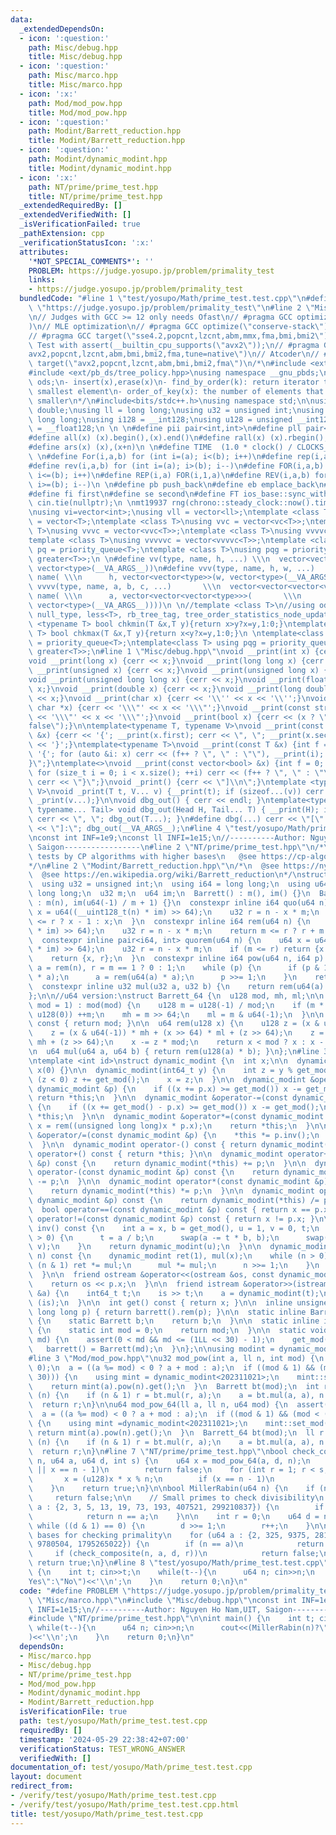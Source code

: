 ```yaml
---
data:
  _extendedDependsOn:
  - icon: ':question:'
    path: Misc/debug.hpp
    title: Misc/debug.hpp
  - icon: ':question:'
    path: Misc/marco.hpp
    title: Misc/marco.hpp
  - icon: ':x:'
    path: Mod/mod_pow.hpp
    title: Mod/mod_pow.hpp
  - icon: ':question:'
    path: Modint/Barrett_reduction.hpp
    title: Modint/Barrett_reduction.hpp
  - icon: ':question:'
    path: Modint/dynamic_modint.hpp
    title: Modint/dynamic_modint.hpp
  - icon: ':x:'
    path: NT/prime/prime_test.hpp
    title: NT/prime/prime_test.hpp
  _extendedRequiredBy: []
  _extendedVerifiedWith: []
  _isVerificationFailed: true
  _pathExtension: cpp
  _verificationStatusIcon: ':x:'
  attributes:
    '*NOT_SPECIAL_COMMENTS*': ''
    PROBLEM: https://judge.yosupo.jp/problem/primality_test
    links:
    - https://judge.yosupo.jp/problem/primality_test
  bundledCode: "#line 1 \"test/yosupo/Math/prime_test.test.cpp\"\n#define PROBLEM\
    \ \"https://judge.yosupo.jp/problem/primality_test\"\n#line 2 \"Misc/marco.hpp\"\
    \n// Judges with GCC >= 12 only needs Ofast\n// #pragma GCC optimize(\"O3,no-stack-protector,fast-math,unroll-loops,tree-vectorize\"\
    )\n// MLE optimization\n// #pragma GCC optimize(\"conserve-stack\")\n// Old judges\n\
    // #pragma GCC target(\"sse4.2,popcnt,lzcnt,abm,mmx,fma,bmi,bmi2\")\n// New judges.\
    \ Test with assert(__builtin_cpu_supports(\"avx2\"));\n// #pragma GCC target(\"\
    avx2,popcnt,lzcnt,abm,bmi,bmi2,fma,tune=native\")\n// Atcoder\n// #pragma GCC\
    \ target(\"avx2,popcnt,lzcnt,abm,bmi,bmi2,fma\")\n/*\n#include <ext/pb_ds/assoc_container.hpp>\n\
    #include <ext/pb_ds/tree_policy.hpp>\nusing namespace __gnu_pbds;\ntypedef tree<int,null_type,less<int>,rb_tree_tag,tree_order_statistics_node_update>\
    \ ods;\n- insert(x),erase(x)\n- find_by_order(k): return iterator to the k-th\
    \ smallest element\n- order_of_key(x): the number of elements that are strictly\
    \ smaller\n*/\n#include<bits/stdc++.h>\nusing namespace std;\n\nusing ld = long\
    \ double;\nusing ll = long long;\nusing u32 = unsigned int;\nusing u64 = unsigned\
    \ long long;\nusing i128 = __int128;\nusing u128 = unsigned __int128;\nusing f128\
    \ = __float128;\n \n \n#define pii pair<int,int>\n#define pll pair<ll,ll>\n \n\
    #define all(x) (x).begin(),(x).end()\n#define rall(x) (x).rbegin(),(x).rend()\n\
    #define ars(x) (x),(x+n)\n \n#define TIME  (1.0 * clock() / CLOCKS_PER_SEC)\n\
    \ \n#define For(i,a,b) for (int i=(a); i<(b); i++)\n#define rep(i,a) For(i,0,a)\n\
    #define rev(i,a,b) for (int i=(a); i>(b); i--)\n#define FOR(i,a,b) for (int i=(a);\
    \ i<=(b); i++)\n#define REP(i,a) FOR(i,1,a)\n#define REV(i,a,b) for (int i=(a);\
    \ i>=(b); i--)\n \n#define pb push_back\n#define eb emplace_back\n#define mp make_pair\n\
    #define fi first\n#define se second\n#define FT ios_base::sync_with_stdio(false);\
    \ cin.tie(nullptr);\n \nmt19937 rng(chrono::steady_clock::now().time_since_epoch().count());\n\
    \nusing vi=vector<int>;\nusing vll = vector<ll>;\ntemplate <class T>\nusing vc\
    \ = vector<T>;\ntemplate <class T>\nusing vvc = vector<vc<T>>;\ntemplate <class\
    \ T>\nusing vvvc = vector<vvc<T>>;\ntemplate <class T>\nusing vvvvc = vector<vvvc<T>>;\n\
    template <class T>\nusing vvvvvc = vector<vvvvc<T>>;\ntemplate <class T>\nusing\
    \ pq = priority_queue<T>;\ntemplate <class T>\nusing pqg = priority_queue<T, vector<T>,\
    \ greater<T>>;\n \n#define vv(type, name, h, ...) \\\n  vector<vector<type>> name(h,\
    \ vector<type>(__VA_ARGS__))\n#define vvv(type, name, h, w, ...)   \\\n  vector<vector<vector<type>>>\
    \ name( \\\n      h, vector<vector<type>>(w, vector<type>(__VA_ARGS__)))\n#define\
    \ vvvv(type, name, a, b, c, ...)       \\\n  vector<vector<vector<vector<type>>>>\
    \ name( \\\n      a, vector<vector<vector<type>>>(       \\\n             b, vector<vector<type>>(c,\
    \ vector<type>(__VA_ARGS__))))\n \n//template <class T>\n//using ods =\n//   tree<T,\
    \ null_type, less<T>, rb_tree_tag, tree_order_statistics_node_update>;\n \ntemplate\
    \ <typename T> bool chkmin(T &x,T y){return x>y?x=y,1:0;}\ntemplate <typename\
    \ T> bool chkmax(T &x,T y){return x<y?x=y,1:0;}\n \ntemplate<class T> using pq\
    \ = priority_queue<T>;\ntemplate<class T> using pqg = priority_queue<T, vector<T>,\
    \ greater<T>>;\n#line 1 \"Misc/debug.hpp\"\nvoid __print(int x) {cerr << x;}\n\
    void __print(long x) {cerr << x;}\nvoid __print(long long x) {cerr << x;}\nvoid\
    \ __print(unsigned x) {cerr << x;}\nvoid __print(unsigned long x) {cerr << x;}\n\
    void __print(unsigned long long x) {cerr << x;}\nvoid __print(float x) {cerr <<\
    \ x;}\nvoid __print(double x) {cerr << x;}\nvoid __print(long double x) {cerr\
    \ << x;}\nvoid __print(char x) {cerr << '\\'' << x << '\\'';}\nvoid __print(const\
    \ char *x) {cerr << '\\\"' << x << '\\\"';}\nvoid __print(const string &x) {cerr\
    \ << '\\\"' << x << '\\\"';}\nvoid __print(bool x) {cerr << (x ? \"true\" : \"\
    false\");}\n\ntemplate<typename T, typename V>\nvoid __print(const pair<T, V>\
    \ &x) {cerr << '{'; __print(x.first); cerr << \", \"; __print(x.second); cerr\
    \ << '}';}\ntemplate<typename T>\nvoid __print(const T &x) {int f = 0; cerr <<\
    \ '{'; for (auto &i: x) cerr << (f++ ? \", \" : \"\"), __print(i); cerr << \"\
    }\";}\ntemplate<>\nvoid __print(const vector<bool> &x) {int f = 0; cerr << '{';\
    \ for (size_t i = 0; i < x.size(); ++i) cerr << (f++ ? \", \" : \"\"), __print(x[i]);\
    \ cerr << \"}\";}\nvoid _print() {cerr << \"]\\n\";}\ntemplate <typename T, typename...\
    \ V>\nvoid _print(T t, V... v) {__print(t); if (sizeof...(v)) cerr << \", \";\
    \ _print(v...);}\n\nvoid dbg_out() { cerr << endl; }\ntemplate<typename Head,\
    \ typename... Tail> void dbg_out(Head H, Tail... T) { __print(H); if (sizeof...(T))\
    \ cerr << \", \"; dbg_out(T...); }\n#define dbg(...) cerr << \"[\" << #__VA_ARGS__\
    \ << \"]:\"; dbg_out(__VA_ARGS__);\n#line 4 \"test/yosupo/Math/prime_test.test.cpp\"\
    \nconst int INF=1e9;\nconst ll INFI=1e15;\n//----------Author: Nguyen Ho Nam,UIT,\
    \ Saigon-----------------\n#line 2 \"NT/prime/prime_test.hpp\"\n/*\n   Primality\
    \ tests by CP algorithms with higher bases\n   @see https://cp-algorithms.com/algebra/primality_tests.html#miller-rabin-primality-test\n\
    */\n#line 2 \"Modint/Barrett_reduction.hpp\"\n/*\n  @see https://nyaannyaan.github.io/library/modint/barrett-reduction.hpp\n\
    \  @see https://en.wikipedia.org/wiki/Barrett_reduction\n*/\nstruct Barrett {\n\
    \  using u32 = unsigned int;\n  using i64 = long long;\n  using u64 = unsigned\
    \ long long;\n  u32 m;\n  u64 im;\n  Barrett() : m(), im() {}\n  Barrett(int n)\
    \ : m(n), im(u64(-1) / m + 1) {}\n  constexpr inline i64 quo(u64 n) {\n    u64\
    \ x = u64((__uint128_t(n) * im) >> 64);\n    u32 r = n - x * m;\n    return m\
    \ <= r ? x - 1 : x;\n  }\n  constexpr inline i64 rem(u64 n) {\n    u64 x = u64((__uint128_t(n)\
    \ * im) >> 64);\n    u32 r = n - x * m;\n    return m <= r ? r + m : r;\n  }\n\
    \  constexpr inline pair<i64, int> quorem(u64 n) {\n    u64 x = u64((__uint128_t(n)\
    \ * im) >> 64);\n    u32 r = n - x * m;\n    if (m <= r) return {x - 1, r + m};\n\
    \    return {x, r};\n  }\n  constexpr inline i64 pow(u64 n, i64 p) {\n    u32\
    \ a = rem(n), r = m == 1 ? 0 : 1;\n    while (p) {\n      if (p & 1) r = rem(u64(r)\
    \ * a);\n      a = rem(u64(a) * a);\n      p >>= 1;\n    }\n    return r;\n  }\n\
    \  constexpr inline u32 mul(u32 a, u32 b) {\n    return rem(u64(a) * b);\n  }\n\
    };\n\n//u64 version:\nstruct Barrett_64 {\n  u128 mod, mh, ml;\n\n  explicit Barrett_64(u64\
    \ mod = 1) : mod(mod) {\n    u128 m = u128(-1) / mod;\n    if (m * mod + mod ==\
    \ u128(0)) ++m;\n    mh = m >> 64;\n    ml = m & u64(-1);\n  }\n\n  u64 umod()\
    \ const { return mod; }\n\n  u64 rem(u128 x) {\n    u128 z = (x & u64(-1)) * ml;\n\
    \    z = (x & u64(-1)) * mh + (x >> 64) * ml + (z >> 64);\n    z = (x >> 64) *\
    \ mh + (z >> 64);\n    x -= z * mod;\n    return x < mod ? x : x - mod;\n  }\n\
    \n  u64 mul(u64 a, u64 b) { return rem(u128(a) * b); }\n};\n#line 3 \"Modint/dynamic_modint.hpp\"\
    \ntemplate <int id>\nstruct dynamic_modint {\n  int x;\n\n  dynamic_modint() :\
    \ x(0) {}\n\n  dynamic_modint(int64_t y) {\n    int z = y % get_mod();\n    if\
    \ (z < 0) z += get_mod();\n    x = z;\n  }\n\n  dynamic_modint &operator+=(const\
    \ dynamic_modint &p) {\n    if ((x += p.x) >= get_mod()) x -= get_mod();\n   \
    \ return *this;\n  }\n\n  dynamic_modint &operator-=(const dynamic_modint &p)\
    \ {\n    if ((x += get_mod() - p.x) >= get_mod()) x -= get_mod();\n    return\
    \ *this;\n  }\n\n  dynamic_modint &operator*=(const dynamic_modint &p) {\n   \
    \ x = rem((unsigned long long)x * p.x);\n    return *this;\n  }\n\n  dynamic_modint\
    \ &operator/=(const dynamic_modint &p) {\n    *this *= p.inv();\n    return *this;\n\
    \  }\n\n  dynamic_modint operator-() const { return dynamic_modint(-x); }\n  dynamic_modint\
    \ operator+() const { return *this; }\n\n  dynamic_modint operator+(const dynamic_modint\
    \ &p) const {\n    return dynamic_modint(*this) += p;\n  }\n\n  dynamic_modint\
    \ operator-(const dynamic_modint &p) const {\n    return dynamic_modint(*this)\
    \ -= p;\n  }\n\n  dynamic_modint operator*(const dynamic_modint &p) const {\n\
    \    return dynamic_modint(*this) *= p;\n  }\n\n  dynamic_modint operator/(const\
    \ dynamic_modint &p) const {\n    return dynamic_modint(*this) /= p;\n  }\n\n\
    \  bool operator==(const dynamic_modint &p) const { return x == p.x; }\n\n  bool\
    \ operator!=(const dynamic_modint &p) const { return x != p.x; }\n\n  dynamic_modint\
    \ inv() const {\n    int a = x, b = get_mod(), u = 1, v = 0, t;\n    while (b\
    \ > 0) {\n      t = a / b;\n      swap(a -= t * b, b);\n      swap(u -= t * v,\
    \ v);\n    }\n    return dynamic_modint(u);\n  }\n\n  dynamic_modint pow(int64_t\
    \ n) const {\n    dynamic_modint ret(1), mul(x);\n    while (n > 0) {\n      if\
    \ (n & 1) ret *= mul;\n      mul *= mul;\n      n >>= 1;\n    }\n    return ret;\n\
    \  }\n\n  friend ostream &operator<<(ostream &os, const dynamic_modint &p) {\n\
    \    return os << p.x;\n  }\n\n  friend istream &operator>>(istream &is, dynamic_modint\
    \ &a) {\n    int64_t t;\n    is >> t;\n    a = dynamic_modint(t);\n    return\
    \ (is);\n  }\n\n  int get() const { return x; }\n\n  inline unsigned int rem(unsigned\
    \ long long p) { return barrett().rem(p); }\n\n  static inline Barrett &barrett()\
    \ {\n    static Barrett b;\n    return b;\n  }\n\n  static inline int &get_mod()\
    \ {\n    static int mod = 0;\n    return mod;\n  }\n\n  static void set_mod(int\
    \ md) {\n    assert(0 < md && md <= (1LL << 30) - 1);\n    get_mod() = md;\n \
    \   barrett() = Barrett(md);\n  }\n};\n\nusing modint = dynamic_modint<-1>;\n\
    #line 3 \"Mod/mod_pow.hpp\"\nu32 mod_pow(int a, ll n, int mod) {\n  assert(n >=\
    \ 0);\n  a = ((a %= mod) < 0 ? a + mod : a);\n  if ((mod & 1) && (mod < (1 <<\
    \ 30))) {\n    using mint = dynamic_modint<202311021>;\n    mint::set_mod(mod);\n\
    \    return mint(a).pow(n).get();\n  }\n  Barrett bt(mod);\n  int r = 1;\n  while\
    \ (n) {\n    if (n & 1) r = bt.mul(r, a);\n    a = bt.mul(a, a), n >>= 1;\n  }\n\
    \  return r;\n}\n\nu64 mod_pow_64(ll a, ll n, u64 mod) {\n  assert(n >= 0);\n\
    \  a = ((a %= mod) < 0 ? a + mod : a);\n  if ((mod & 1) && (mod < (u64(1) << 62)))\
    \ {\n    using mint =dynamic_modint<202311021>;\n    mint::set_mod(mod);\n   \
    \ return mint(a).pow(n).get();\n  }\n  Barrett_64 bt(mod);\n  ll r = 1;\n  while\
    \ (n) {\n    if (n & 1) r = bt.mul(r, a);\n    a = bt.mul(a, a), n >>= 1;\n  }\n\
    \  return r;\n}\n#line 7 \"NT/prime/prime_test.hpp\"\nbool check_composite(u64\
    \ n, u64 a, u64 d, int s) {\n    u64 x = mod_pow_64(a, d, n);\n    if (x == 1\
    \ || x == n - 1)\n        return false;\n    for (int r = 1; r < s; r++) {\n \
    \       x = (u128)x * x % n;\n        if (x == n - 1)\n            return false;\n\
    \    }\n    return true;\n}\n\nbool MillerRabin(u64 n) {\n    if (n < 2)\n   \
    \     return false;\n\n    // Small primes to check divisibility\n    for (u64\
    \ a : {2, 3, 5, 13, 19, 73, 193, 407521, 299210837}) {\n        if (n % a == 0)\n\
    \            return n == a;\n    }\n\n    int r = 0;\n    u64 d = n - 1;\n   \
    \ while ((d & 1) == 0) {\n        d >>= 1;\n        r++;\n    }\n\n    // Larger\
    \ bases for checking primality\n    for (u64 a : {2, 325, 9375, 28178, 450775,\
    \ 9780504, 1795265022}) {\n        if (n == a)\n            return true;\n   \
    \     if (check_composite(n, a, d, r))\n            return false;\n    }\n   \
    \ return true;\n}\n#line 8 \"test/yosupo/Math/prime_test.test.cpp\"\n\nint main()\
    \ {\n    int t; cin>>t;\n    while(t--){\n      u64 n; cin>>n;\n      cout<<(MillerRabin(n)?\"\
    Yes\":\"No\")<<'\\n';\n    }\n    return 0;\n}\n"
  code: "#define PROBLEM \"https://judge.yosupo.jp/problem/primality_test\"\n#include\
    \ \"Misc/marco.hpp\"\n#include \"Misc/debug.hpp\"\nconst int INF=1e9;\nconst ll\
    \ INFI=1e15;\n//----------Author: Nguyen Ho Nam,UIT, Saigon-----------------\n\
    #include \"NT/prime/prime_test.hpp\"\n\nint main() {\n    int t; cin>>t;\n   \
    \ while(t--){\n      u64 n; cin>>n;\n      cout<<(MillerRabin(n)?\"Yes\":\"No\"\
    )<<'\\n';\n    }\n    return 0;\n}\n"
  dependsOn:
  - Misc/marco.hpp
  - Misc/debug.hpp
  - NT/prime/prime_test.hpp
  - Mod/mod_pow.hpp
  - Modint/dynamic_modint.hpp
  - Modint/Barrett_reduction.hpp
  isVerificationFile: true
  path: test/yosupo/Math/prime_test.test.cpp
  requiredBy: []
  timestamp: '2024-05-29 22:38:42+07:00'
  verificationStatus: TEST_WRONG_ANSWER
  verifiedWith: []
documentation_of: test/yosupo/Math/prime_test.test.cpp
layout: document
redirect_from:
- /verify/test/yosupo/Math/prime_test.test.cpp
- /verify/test/yosupo/Math/prime_test.test.cpp.html
title: test/yosupo/Math/prime_test.test.cpp
---
```

